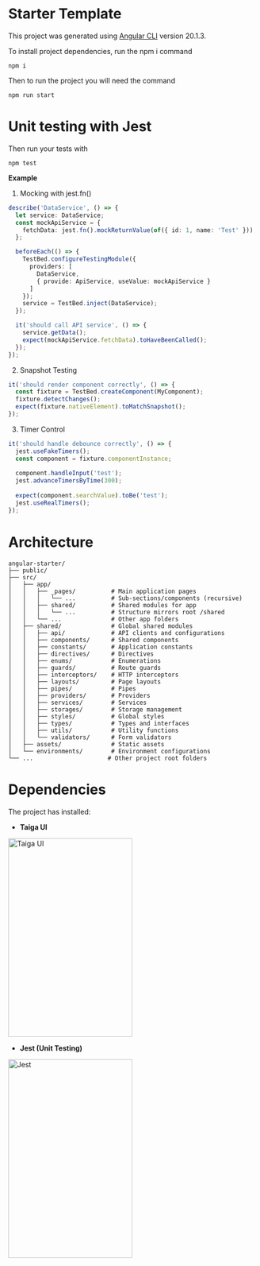 # Starter Template

This project was generated using [Angular CLI](https://github.com/angular/angular-cli) version 20.1.3.

To install project dependencies, run the npm i command
```
npm i
```
Then to run the project you will need the command
```
npm run start
```
# Unit testing with Jest

Then run your tests with
```
npm test
```

**Example**
1. Mocking with jest.fn()
```ts
describe('DataService', () => {
  let service: DataService;
  const mockApiService = {
    fetchData: jest.fn().mockReturnValue(of({ id: 1, name: 'Test' }))
  };

  beforeEach(() => {
    TestBed.configureTestingModule({
      providers: [
        DataService,
        { provide: ApiService, useValue: mockApiService }
      ]
    });
    service = TestBed.inject(DataService);
  });

  it('should call API service', () => {
    service.getData();
    expect(mockApiService.fetchData).toHaveBeenCalled();
  });
});
```
2. Snapshot Testing
```ts
it('should render component correctly', () => {
  const fixture = TestBed.createComponent(MyComponent);
  fixture.detectChanges();
  expect(fixture.nativeElement).toMatchSnapshot();
});
```
3. Timer Control
```ts
it('should handle debounce correctly', () => {
  jest.useFakeTimers();
  const component = fixture.componentInstance;
  
  component.handleInput('test');
  jest.advanceTimersByTime(300);
  
  expect(component.searchValue).toBe('test');
  jest.useRealTimers();
});
```

# Architecture

```
angular-starter/
├── public/
├── src/
│   ├── app/
│   │   ├── _pages/          # Main application pages
│   │   │   └── ...          # Sub-sections/components (recursive)
│   │   ├── shared/          # Shared modules for app
│   │   │   └── ...          # Structure mirrors root /shared
│   │   └── ...              # Other app folders
│   ├── shared/              # Global shared modules
│   │   ├── api/             # API clients and configurations
│   │   ├── components/      # Shared components
│   │   ├── constants/       # Application constants
│   │   ├── directives/      # Directives
│   │   ├── enums/           # Enumerations
│   │   ├── guards/          # Route guards
│   │   ├── interceptors/    # HTTP interceptors
│   │   ├── layouts/         # Page layouts
│   │   ├── pipes/           # Pipes
│   │   ├── providers/       # Providers
│   │   ├── services/        # Services
│   │   ├── storages/        # Storage management
│   │   ├── styles/          # Global styles
│   │   ├── types/           # Types and interfaces
│   │   ├── utils/           # Utility functions
│   │   └── validators/      # Form validators
│   ├── assets/              # Static assets
│   └── environments/        # Environment configurations
└── ...                     # Other project root folders
```

# Dependencies
The project has installed:
- **Taiga UI**
<img width="250" height="400" alt="Taiga UI" src="https://github.com/user-attachments/assets/c24c1c84-9253-4569-ad6d-28f269eb399e" />

<br>

- **Jest (Unit Testing)**
<img width="250" height="400" alt="Jest" src="https://github.com/user-attachments/assets/0a2138c5-1b2a-472c-8c32-196923dca2d1" />


